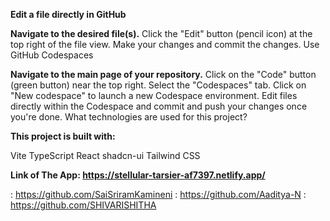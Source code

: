 **Edit a file directly in GitHub**

**Navigate to the desired file(s).**
Click the "Edit" button (pencil icon) at the top right of the file view.
Make your changes and commit the changes.
Use GitHub Codespaces

**Navigate to the main page of your repository.**
Click on the "Code" button (green button) near the top right.
Select the "Codespaces" tab.
Click on "New codespace" to launch a new Codespace environment.
Edit files directly within the Codespace and commit and push your changes once you're done.
What technologies are used for this project?

**This project is built with:**

Vite
TypeScript
React
shadcn-ui
Tailwind CSS

**Link of The App: https://stellular-tarsier-af7397.netlify.app/**

: https://github.com/SaiSriramKamineni : https://github.com/Aaditya-N : https://github.com/SHIVARISHITHA
